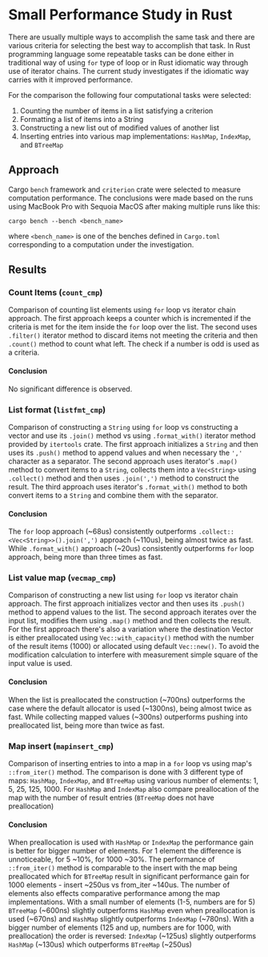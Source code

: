 # Small Performance Study in Rust

There are usually multiple ways to accomplish the same task and there are various criteria for selecting the best way to accomplish that task. In Rust programming language some repeatable tasks can be done either in traditional way of using `for` type of loop or in Rust idiomatic way through use of iterator chains. The current study investigates if the idiomatic way carries with it improved performance.

For the comparison the following four computational tasks were selected:
1. Counting the number of items in a list satisfying a criterion
2. Formatting a list of items into a String
3. Constructing a new list out of modified values of another list
4. Inserting entries into various map implementations: `HashMap`, `IndexMap`, and `BTreeMap`

## Approach 

Cargo `bench` framework and `criterion` crate were selected to measure computation performance. The conclusions were made based on the runs using MacBook Pro with Sequoia MacOS after making multiple runs like this:
```
cargo bench --bench <bench_name>
```
where `<bench_name>` is one of the benches defined in `Cargo.toml` corresponding to a computation under the investigation.

## Results

### Count Items (`count_cmp`)

Comparison of counting list elements using `for` loop vs iterator chain approach. The first approach keeps a counter which is incremented if the criteria is met for the item inside the `for` loop over the list. The second uses `.filter()` iterator method to discard items not meeting the criteria and then `.count()` method to count what left. The check if a number is odd is used as a criteria.

#### Conclusion

No significant difference is observed.

### List format (`listfmt_cmp`)

Comparison of constructing a `String` using `for` loop vs constructing a vector and use its `.join()` method vs using `.format_with()` iterator method provided by `itertools` crate. The first approach initializes a `String` and then uses its `.push()` method to append values and when necessary the `','` character as a separator. The second approach uses iterator's `.map()` method to convert items to a `String`, collects them into a `Vec<String>` using `.collect()` method and then uses `.join(',')` method to construct the result. The third approach uses iterator's `.format_with()` method to both convert items to a `String` and combine them with the separator.

#### Conclusion

The `for` loop approach (~68us) consistently outperforms `.collect::<Vec<String>>().join(',')` approach (~110us), being almost twice as fast. While `.format_with()` approach (~20us) consistently outperforms `for` loop approach, being more than three times as fast.

### List value map (`vecmap_cmp`)

Comparison of constructing a new list using `for` loop vs iterator chain approach. The first approach initializes vector and then uses its `.push()` method to append values to the list. The second approach iterates over the input list, modifies them using `.map()` method and then collects the result. For the first approach there's also a variation where the destination Vector is either preallocated using `Vec::with_capacity()` method with the number of the result items (1000) or allocated using default `Vec::new()`. To avoid the modification calculation to interfere with measurement simple square of the input value is used.

#### Conclusion

When the list is preallocated the construction (~700ns) outperforms the case where the default allocator is used (~1300ns), being almost twice as fast. While collecting mapped values (~300ns) outperforms pushing into preallocated list, being more than twice as fast.

### Map insert (`mapinsert_cmp`)

Comparison of inserting entries to into a map in a `for` loop vs using map's `::from_iter()` method. The comparison is done with 3 different type of maps: `HashMap`, `IndexMap`, and `BTreeMap` using various number of elements: 1, 5, 25, 125, 1000. For `HashMap` and `IndexMap` also compare preallocation of the map with the number of result entries (`BTreeMap` does not have preallocation)

#### Conclusion

When preallocation is used with `HashMap` or `IndexMap` the performance gain is better for bigger number of elements. For 1 element the difference is unnoticeable, for 5 ~10%, for 1000 ~30%. The performance of `::from_iter()` method is comparable to the insert with the map being preallocated which for `BTreeMap` result in significant performance gain for 1000 elements - insert ~250us vs from_iter ~140us. The number of elements also effects comparative performance among the map implementations. With a small number of elements (1-5, numbers are for 5) `BTreeMap` (~600ns) slightly outperforms `HashMap` even when preallocation is used (~670ns) and `HashMap` slightly outperforms `IndexMap` (~780ns). With a bigger number of elements (125 and up, numbers are for 1000, with preallocation) the order is reversed: `IndexMap` (~125us) slightly outperforms `HashMap` (~130us) which outperforms `BTreeMap` (~250us)